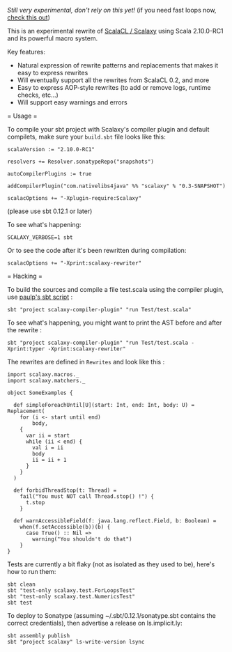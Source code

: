 *Still very experimental, don't rely on this yet!* (if you need fast loops now, [check this out](https://github.com/ochafik/optimized-loops-macros))

This is an experimental rewrite of [ScalaCL / Scalaxy](http://code.google.com/p/scalacl/) using Scala 2.10.0-RC1 and its powerful macro system.

Key features:
*   Natural expression of rewrite patterns and replacements that makes it easy to express rewrites
*   Will eventually support all the rewrites from ScalaCL 0.2, and more
*   Easy to express AOP-style rewrites (to add or remove logs, runtime checks, etc...)
*   Will support easy warnings and errors

= Usage =

To compile your sbt project with Scalaxy's compiler plugin and default compilets, make sure your `build.sbt` file looks like this:

	scalaVersion := "2.10.0-RC1"
	
	resolvers += Resolver.sonatypeRepo("snapshots")
	
	autoCompilerPlugins := true
	
	addCompilerPlugin("com.nativelibs4java" %% "scalaxy" % "0.3-SNAPSHOT")
	
	scalacOptions += "-Xplugin-require:Scalaxy"

(please use sbt 0.12.1 or later)

To see what's happening:

	SCALAXY_VERBOSE=1 sbt
	
Or to see the code after it's been rewritten during compilation:

	scalacOptions += "-Xprint:scalaxy-rewriter"
	
= Hacking =

To build the sources and compile a file test.scala using the compiler plugin, use [paulp's sbt script](https://github.com/paulp/sbt-extras) :

    sbt "project scalaxy-compiler-plugin" "run Test/test.scala"

To see what's happening, you might want to print the AST before and after the rewrite :

    sbt "project scalaxy-compiler-plugin" "run Test/test.scala -Xprint:typer -Xprint:scalaxy-rewriter"
    
The rewrites are defined in `Rewrites` and look like this :

	import scalaxy.macros._
	import scalaxy.matchers._
	
	object SomeExamples {
	
	  def simpleForeachUntil[U](start: Int, end: Int, body: U) = Replacement(
		for (i <- start until end) 
			body,
		{
		  var ii = start
		  while (ii < end) {
			val i = ii
			body
			ii = ii + 1  
		  }
		}
	  )
		
	  def forbidThreadStop(t: Thread) = 
		fail("You must NOT call Thread.stop() !") {
		  t.stop
		}
	  
	  def warnAccessibleField(f: java.lang.reflect.Field, b: Boolean) =
		when(f.setAccessible(b))(b) {
		  case True() :: Nil =>
			warning("You shouldn't do that")
		}
	}

Tests are currently a bit flaky (not as isolated as they used to be), here's how to run them:

	sbt clean
	sbt "test-only scalaxy.test.ForLoopsTest"
	sbt "test-only scalaxy.test.NumericsTest"
	sbt test
	
To deploy to Sonatype (assuming ~/.sbt/0.12.1/sonatype.sbt contains the correct credentials), then advertise a release on ls.implicit.ly:

	sbt assembly publish
	sbt "project scalaxy" ls-write-version lsync

